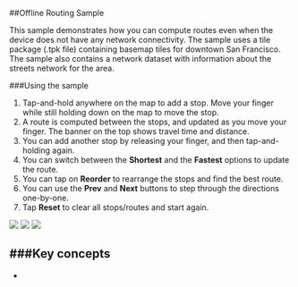 ##Offline Routing Sample 

This sample demonstrates how you can compute routes even when the device does not have any network connectivity.
The sample uses a tile package (.tpk file) containing basemap tiles for downtown San Francisco. 
The sample also contains a network dataset with information about the streets network for the area.


###Using the sample
1. Tap-and-hold anywhere on the map to add a stop. Move your finger while still holding down on the map to move the stop. 
2. A route is computed between the stops, and updated as you move your finger. The banner on the top shows travel time and distance.
3. You can add another stop by releasing your finger, and then tap-and-holding again.
4. You can switch between the **Shortest** and the **Fastest** options to update the route.
5. You can tap on **Reorder** to rearrange the stops and find the best route.
6. You can use the **Prev** and **Next** buttons to step through the directions one-by-one. 
7. Tap **Reset** to clear all stops/routes and start again.

![](/image.png)
![](/image2.png)
![](/image3.png)


###Key concepts
- 
-



